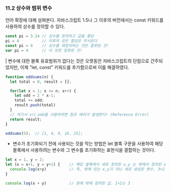 ### 11.2 상수와 범위 변수

언어 확장에 대해 살펴본다. 자바스크립트 1.5나 그 이후의 버전에서는 const 키워드를 사용하여 상수를 정의할 수 있다.

```js
const pi = 3.14 // 상수를 정의하고 값을 할당
pi = 4          // 이후의 모든 할당은 무시된다
const pi = 4    // 상수를 재정의하는 것은 잘못된 것!
var pi = 4      // 이 또한 잘못된 것!
```

| 변수에 대한 블록 유효범위가 없다는 것은 오랫동안 자바스크립트의 단점으로 간주되었지만, 이제 "let, const" 키워드를 추가함으로써 이를 해결하였다.

```js
function oddsums(n) {
  let total = 0, result = [];

  for(let x = 1; x <= n; x++) {
    let odd = 2 * x-1;
    total += odd;
    result.push(total)
  }
  // 여기서 x나 odd를 사용하려면 참조 에러가 발생한다! (Reference Error)
  return result;
}

oddsums(5);  // [1, 4, 9, 16, 25];
```

- 변수가 초기화되기 전에 사용되는 것을 막는 방법은 let 블록 구문을 사용하여 해당 블록에서 사용하려는 변수와 그 변수를 초기화하는 표현식을 결합하는 것이다.

```js
let x = 1, y = 2;
let (x = x+1, y = y+1) {    // 해당 블록에서 새로 정의된 x,y 는 밖에서 정의된 x,y를 가린다.
  console.log(x+y)          // 즉, 밖에 있는 x,y가 아닌 새로 생성된 변수. 3+2 는 5
}

console.log(x + y)          // 원래 밖에 정의된 값. 1+2는 3
```